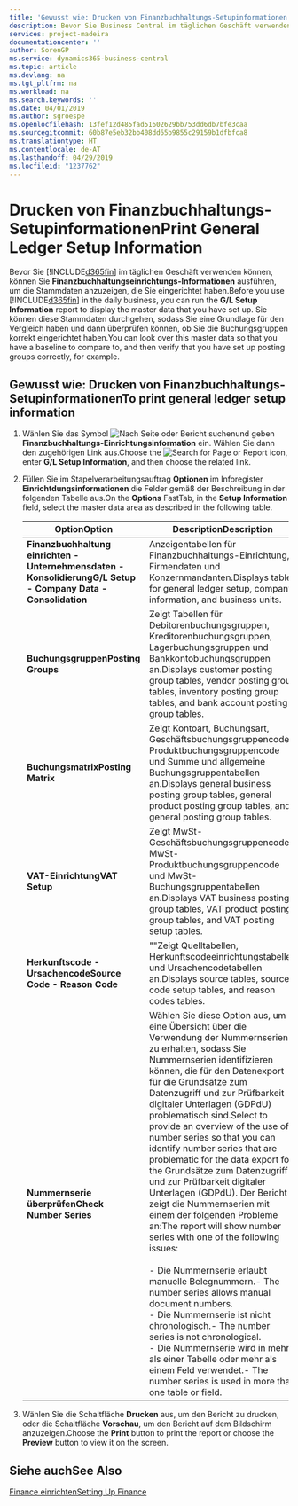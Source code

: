 ```yaml
---
title: 'Gewusst wie: Drucken von Finanzbuchhaltungs-Setupinformationen'
description: Bevor Sie Business Central im täglichen Geschäft verwenden können, können Sie Finanzbuchhaltungseinrichtungs-Informationen ausführen, um die Stammdaten anzuzeigen, die Sie eingerichtet haben.
services: project-madeira
documentationcenter: ''
author: SorenGP
ms.service: dynamics365-business-central
ms.topic: article
ms.devlang: na
ms.tgt_pltfrm: na
ms.workload: na
ms.search.keywords: ''
ms.date: 04/01/2019
ms.author: sgroespe
ms.openlocfilehash: 13fef12d485fad51602629bb753dd6db7bfe3caa
ms.sourcegitcommit: 60b87e5eb32bb408dd65b9855c29159b1dfbfca8
ms.translationtype: HT
ms.contentlocale: de-AT
ms.lasthandoff: 04/29/2019
ms.locfileid: "1237762"
---
```

# <a name="print-general-ledger-setup-information"></a><span data-ttu-id="706f7-103">Drucken von Finanzbuchhaltungs-Setupinformationen</span><span class="sxs-lookup"><span data-stu-id="706f7-103">Print General Ledger Setup Information</span></span>
<span data-ttu-id="706f7-104">Bevor Sie [!INCLUDE[d365fin](../../includes/d365fin_md.md)] im täglichen Geschäft verwenden können, können Sie **Finanzbuchhaltungseinrichtungs-Informationen** ausführen, um die Stammdaten anzuzeigen, die Sie eingerichtet haben.</span><span class="sxs-lookup"><span data-stu-id="706f7-104">Before you use [!INCLUDE[d365fin](../../includes/d365fin_md.md)] in the daily business, you can run the **G/L Setup Information** report to display the master data that you have set up.</span></span> <span data-ttu-id="706f7-105">Sie können diese Stammdaten durchgehen, sodass Sie eine Grundlage für den Vergleich haben und dann überprüfen können, ob Sie die Buchungsgruppen korrekt eingerichtet haben.</span><span class="sxs-lookup"><span data-stu-id="706f7-105">You can look over this master data so that you have a baseline to compare to, and then verify that you have set up posting groups correctly, for example.</span></span>  

## <a name="to-print-general-ledger-setup-information"></a><span data-ttu-id="706f7-106">Gewusst wie: Drucken von Finanzbuchhaltungs-Setupinformationen</span><span class="sxs-lookup"><span data-stu-id="706f7-106">To print general ledger setup information</span></span>  

1.  <span data-ttu-id="706f7-107">Wählen Sie das Symbol ![Nach Seite oder Bericht suchen](../../media/ui-search/search_small.png " Nach Seite oder Bericht suchen")und geben **Finanzbuchhaltungs-Einrichtungsinformation** ein. Wählen Sie dann den zugehörigen Link aus.</span><span class="sxs-lookup"><span data-stu-id="706f7-107">Choose the ![Search for Page or Report](../../media/ui-search/search_small.png "Search for Page or Report icon") icon, enter **G/L Setup Information**, and then choose the related link.</span></span>  
2.  <span data-ttu-id="706f7-108">Füllen Sie im Stapelverarbeitungsauftrag **Optionen** im Inforegister **Einrichtdungsinformationen** die Felder gemäß der Beschreibung in der folgenden Tabelle aus.</span><span class="sxs-lookup"><span data-stu-id="706f7-108">On the **Options** FastTab, in the **Setup Information** field, select the master data area as described in the following table.</span></span>  

    |<span data-ttu-id="706f7-109">Option</span><span class="sxs-lookup"><span data-stu-id="706f7-109">Option</span></span>|<span data-ttu-id="706f7-110">Description</span><span class="sxs-lookup"><span data-stu-id="706f7-110">Description</span></span>|  
    |-------------------------------------|---------------------------------------|  
    |<span data-ttu-id="706f7-111">**Finanzbuchhaltung einrichten - Unternehmensdaten - Konsolidierung**</span><span class="sxs-lookup"><span data-stu-id="706f7-111">**G/L Setup - Company Data - Consolidation**</span></span>|<span data-ttu-id="706f7-112">Anzeigentabellen für Finanzbuchhaltungs-Einrichtung, Firmendaten und Konzernmandanten.</span><span class="sxs-lookup"><span data-stu-id="706f7-112">Displays tables for general ledger setup, company information, and business units.</span></span>|  
    |<span data-ttu-id="706f7-113">**Buchungsgruppen**</span><span class="sxs-lookup"><span data-stu-id="706f7-113">**Posting Groups**</span></span>|<span data-ttu-id="706f7-114">Zeigt Tabellen für Debitorenbuchungsgruppen, Kreditorenbuchungsgruppen, Lagerbuchungsgruppen und Bankkontobuchungsgruppen an.</span><span class="sxs-lookup"><span data-stu-id="706f7-114">Displays customer posting group tables, vendor posting group tables, inventory posting group tables, and bank account posting group tables.</span></span>|  
    |<span data-ttu-id="706f7-115">**Buchungsmatrix**</span><span class="sxs-lookup"><span data-stu-id="706f7-115">**Posting Matrix**</span></span>|<span data-ttu-id="706f7-116">Zeigt Kontoart, Buchungsart, Geschäftsbuchungsgruppencode, Produktbuchungsgruppencode und Summe und allgemeine Buchungsgruppentabellen an.</span><span class="sxs-lookup"><span data-stu-id="706f7-116">Displays general business posting group tables, general product posting group tables, and general posting group tables.</span></span>|  
    |<span data-ttu-id="706f7-117">**VAT-Einrichtung**</span><span class="sxs-lookup"><span data-stu-id="706f7-117">**VAT Setup**</span></span>|<span data-ttu-id="706f7-118">Zeigt MwSt-Geschäftsbuchungsgruppencode, MwSt-Produktbuchungsgruppencode und MwSt- Buchungsgruppentabellen an.</span><span class="sxs-lookup"><span data-stu-id="706f7-118">Displays VAT business posting group tables, VAT product posting group tables, and VAT posting setup tables.</span></span>|  
    |<span data-ttu-id="706f7-119">**Herkunftscode - Ursachencode**</span><span class="sxs-lookup"><span data-stu-id="706f7-119">**Source Code - Reason Code**</span></span>|<span data-ttu-id="706f7-120">""Zeigt Quelltabellen, Herkunftscodeeinrichtungstabellen und Ursachencodetabellen an.</span><span class="sxs-lookup"><span data-stu-id="706f7-120">Displays source tables, source code setup tables, and reason codes tables.</span></span>|  
    |<span data-ttu-id="706f7-121">**Nummernserie überprüfen**</span><span class="sxs-lookup"><span data-stu-id="706f7-121">**Check Number Series**</span></span>|<span data-ttu-id="706f7-122">Wählen Sie diese Option aus, um eine Übersicht über die Verwendung der Nummernserien zu erhalten, sodass Sie Nummernserien identifizieren können, die für den Datenexport für die Grundsätze zum Datenzugriff und zur Prüfbarkeit digitaler Unterlagen (GDPdU) problematisch sind.</span><span class="sxs-lookup"><span data-stu-id="706f7-122">Select to provide an overview of the use of number series so that you can identify number series that are problematic for the data export for the Grundsätze zum Datenzugriff und zur Prüfbarkeit digitaler Unterlagen (GDPdU).</span></span> <span data-ttu-id="706f7-123">Der Bericht zeigt die Nummernserien mit einem der folgenden Probleme an:</span><span class="sxs-lookup"><span data-stu-id="706f7-123">The report will show number series with one of the following issues:</span></span><br /><br /> <span data-ttu-id="706f7-124">-   Die Nummernserie erlaubt manuelle Belegnummern.</span><span class="sxs-lookup"><span data-stu-id="706f7-124">-   The number series allows manual document numbers.</span></span><br /><span data-ttu-id="706f7-125">-   Die Nummernserie ist nicht chronologisch.</span><span class="sxs-lookup"><span data-stu-id="706f7-125">-   The number series is not chronological.</span></span><br /><span data-ttu-id="706f7-126">-   Die Nummernserie wird in mehr als einer Tabelle oder mehr als einem Feld verwendet.</span><span class="sxs-lookup"><span data-stu-id="706f7-126">-   The number series is used in more than one table or field.</span></span>|  

3.  <span data-ttu-id="706f7-127">Wählen Sie die Schaltfläche **Drucken** aus, um den Bericht zu drucken, oder die Schaltfläche **Vorschau**, um den Bericht auf dem Bildschirm anzuzeigen.</span><span class="sxs-lookup"><span data-stu-id="706f7-127">Choose the **Print** button to print the report or choose the **Preview** button to view it on the screen.</span></span>  

## <a name="see-also"></a><span data-ttu-id="706f7-128">Siehe auch</span><span class="sxs-lookup"><span data-stu-id="706f7-128">See Also</span></span>  
[<span data-ttu-id="706f7-129">Finance einrichten</span><span class="sxs-lookup"><span data-stu-id="706f7-129">Setting Up Finance</span></span>](../../finance-setup-finance.md)
